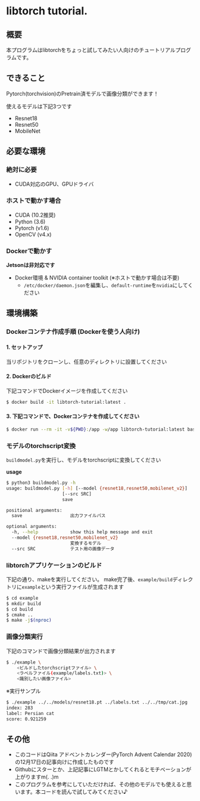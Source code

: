 # libtorch tutorial.

## 概要

本プログラムはlibtorchをちょっと試してみたい人向けのチュートリアルプログラムです。

## できること

Pytorch(torchvision)のPretrain済モデルで画像分類ができます！

使えるモデルは下記3つです

* Resnet18
* Resnet50
* MobileNet

## 必要な環境

### 絶対に必要
* CUDA対応のGPU、GPUドライバ

### ホストで動かす場合

* CUDA (10.2推奨)
* Python (3.6)
* Pytorch (v1.6)
* OpenCV (v4.x)

### Dockerで動かす

**Jetsonは非対応です**

* Docker環境 & NVIDIA container toolkit (※ホストで動かす場合は不要)
    * `/etc/docker/daemon.json`を編集し、`default-runtime`を`nvidia`にしてください

## 環境構築

### Dockerコンテナ作成手順 (Dockerを使う人向け)

#### 1. セットアップ

当リポジトリをクローンし、任意のディレクトリに設置してください

#### 2. Dockerのビルド

下記コマンドでDockerイメージを作成してください

```bash
$ docker build -it libtorch-tutorial:latest .
```

#### 3. 下記コマンドで、Dockerコンテナを作成してください

```bash
$ docker run --rm -it -v${PWD}:/app -w/app libtorch-tutorial:latest bash 
```

### モデルのtorchscript変換

`buildmodel.py`を実行し、モデルをtorchscriptに変換してください

**usage**

```bash
$ python3 buildmodel.py -h
usage: buildmodel.py [-h] [--model {resnet18,resnet50,mobilenet_v2}]
                     [--src SRC]
                     save

positional arguments:
  save                  出力ファイルパス

optional arguments:
  -h, --help            show this help message and exit
  --model {resnet18,resnet50,mobilenet_v2}
                        変換するモデル
  --src SRC             テスト用の画像データ
```

### libtorchアプリケーションのビルド

下記の通り、makeを実行してください。
make完了後、`example/build`ディレクトリに`example`という実行ファイルが生成されます
```bash
$ cd example
$ mkdir build
$ cd build
$ cmake .. 
$ make -j$(nproc)
```

### 画像分類実行

下記のコマンドで画像分類結果が出力されます
```bash
$ ./example \
    <ビルドしたtorchscriptファイル> \
    <ラベルファイル(example/labels.txt)> \
    <識別したい画像ファイル>
```

※実行サンプル
```bash
$ ./example ../../models/resnet18.pt ../labels.txt ../../tmp/cat.jpg 
index: 283
label: Persian cat
score: 0.921259
```

## その他

* このコードはQiita アドベントカレンダー(PyTorch Advent Calendar 2020)の12月17日の記事向けに作成したものです
* Githubにスターとか、上記記事にLGTMとかしてくれるとモチベーションが上がりますm(. .)m
* このプログラムを参考にしていただければ、その他のモデルでも使えると思います。本コードを読んで試してみてください♪
